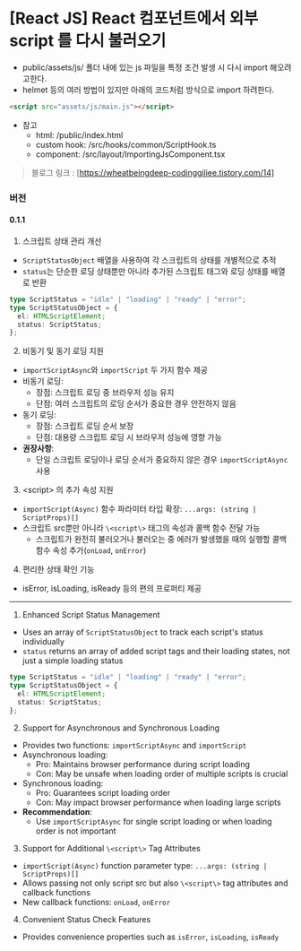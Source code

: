 # [React JS] React 컴포넌트에서 외부 script 를 다시 불러오기

- public/assets/js/ 폴더 내에 있는 js 파일을 특정 조건 발생 시 다시 import 해오려고한다.
- helmet 등의 여러 방법이 있지만 아래의 코드처럼 <script></script> 방식으로 import 하려한다.

```html
<script src="assets/js/main.js"></script>
```

- 참고
  - html: /public/index.html
  - custom hook: /src/hooks/common/ScriptHook.ts
  - component: /src/layout/ImportingJsComponent.tsx

> 블로그 링크 : [https://wheatbeingdeep-codinggiliee.tistory.com/14]

### 버전

#### 0.1.1

1. 스크립트 상태 관리 개선

- `ScriptStatusObject` 배열을 사용하여 각 스크립트의 상태를 개별적으로 추적
- `status`는 단순한 로딩 상태뿐만 아니라 추가된 스크립트 태그와 로딩 상태를 배열로 반환

```typescript
type ScriptStatus = "idle" | "loading" | "ready" | "error";
type ScriptStatusObject = {
  el: HTMLScriptElement;
  status: ScriptStatus;
};
```

2. 비동기 및 동기 로딩 지원

- `importScriptAsync`와 `importScript` 두 가지 함수 제공
- 비동기 로딩:
  - 장점: 스크립트 로딩 중 브라우저 성능 유지
  - 단점: 여러 스크립트의 로딩 순서가 중요한 경우 안전하지 않음
- 동기 로딩:
  - 장점: 스크립트 로딩 순서 보장
  - 단점: 대용량 스크립트 로딩 시 브라우저 성능에 영향 가능
- **권장사항**:
  - 단일 스크립트 로딩이나 로딩 순서가 중요하지 않은 경우 `importScriptAsync` 사용

3. \<script\> 의 추가 속성 지원

- `importScript(Async)` 함수 파라미터 타입 확장: `...args: (string | ScriptProps)[] `
- 스크립트 src뿐만 아니라 `\<script\>` 태그의 속성과 콜백 함수 전달 가능
  - 스크립트가 완전히 불러오거나 불러오는 중 에러가 발생했을 때의 실행할 콜백함수 속성 추가(`onLoad`, `onError`)

4. 편리한 상태 확인 기능

- isError, isLoading, isReady 등의 편의 프로퍼티 제공

<hr/>

1. Enhanced Script Status Management

- Uses an array of `ScriptStatusObject` to track each script's status individually
- `status` returns an array of added script tags and their loading states, not just a simple loading status

```typescript
type ScriptStatus = "idle" | "loading" | "ready" | "error";
type ScriptStatusObject = {
  el: HTMLScriptElement;
  status: ScriptStatus;
};
```

2. Support for Asynchronous and Synchronous Loading

- Provides two functions: `importScriptAsync` and `importScript`
- Asynchronous loading:
  - Pro: Maintains browser performance during script loading
  - Con: May be unsafe when loading order of multiple scripts is crucial
- Synchronous loading:
  - Pro: Guarantees script loading order
  - Con: May impact browser performance when loading large scripts
- **Recommendation**:
  - Use `importScriptAsync` for single script loading or when loading order is not important

3. Support for Additional `\<script\>` Tag Attributes

- `importScript(Async)` function parameter type: `...args: (string | ScriptProps)[]`
- Allows passing not only script src but also `\<script\>` tag attributes and callback functions
- New callback functions: `onLoad`, `onError`

4. Convenient Status Check Features

- Provides convenience properties such as `isError`, `isLoading`, `isReady`
